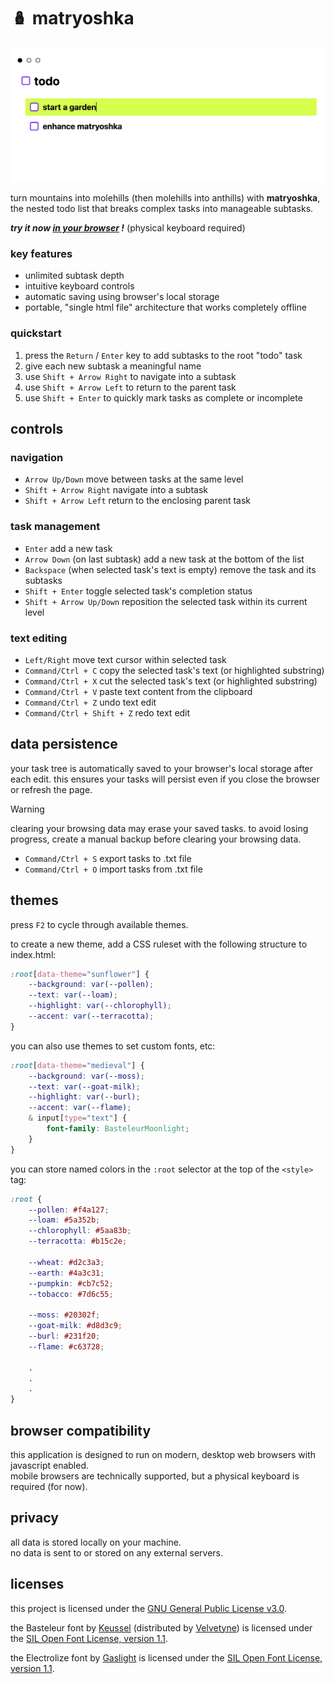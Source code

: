 # 🪆 matryoshka

<a href="https://hunterirving.github.io/matryoshka/"><img src="resources/images/screenshot.gif" width="700px"></a><br>

turn mountains into molehills (then molehills into anthills) with <b>matryoshka</b>,<br>
the nested todo list that breaks complex tasks into manageable subtasks.

<i><b>try it now <a href="https://hunterirving.github.io/matryoshka/">in your browser</a> !</b></i> (physical keyboard required)

### key features
- unlimited subtask depth
- intuitive keyboard controls
- automatic saving using browser's local storage
- portable, "single html file" architecture that works completely offline

### quickstart
1. press the `Return` / `Enter` key to add subtasks to the root "todo" task
2. give each new subtask a meaningful name
3. use `Shift + Arrow Right` to navigate into a subtask
4. use `Shift + Arrow Left` to return to the parent task
5. use `Shift + Enter` to quickly mark tasks as complete or incomplete

## controls

### navigation
- `Arrow Up/Down` move between tasks at the same level
- `Shift + Arrow Right` navigate into a subtask
- `Shift + Arrow Left` return to the enclosing parent task

### task management
- `Enter` add a new task
- `Arrow Down` (on last subtask) add a new task at the bottom of the list
- `Backspace` (when selected task's text is empty) remove the task and its subtasks
- `Shift + Enter` toggle selected task's completion status
- `Shift + Arrow Up/Down` reposition the selected task within its current level

### text editing
- `Left/Right` move text cursor within selected task
- `Command/Ctrl + C` copy the selected task's text (or highlighted substring)
- `Command/Ctrl + X` cut the selected task's text (or highlighted substring)
- `Command/Ctrl + V` paste text content from the clipboard
- `Command/Ctrl + Z` undo text edit
- `Command/Ctrl + Shift + Z` redo text edit

## data persistence
your task tree is automatically saved to your browser's local storage after each edit. this ensures your tasks will persist even if you close the browser or refresh the page.

> [!WARNING]  
> clearing your browsing data may erase your saved tasks. to avoid losing progress, create a manual backup before clearing your browsing data.

- `Command/Ctrl + S` export tasks to .txt file
- `Command/Ctrl + O` import tasks from .txt file

## themes
press `F2` to cycle through available themes.

to create a new theme, add a CSS ruleset with the following structure to index.html:

```css
:root[data-theme="sunflower"] {
	--background: var(--pollen);
	--text: var(--loam);
	--highlight: var(--chlorophyll);
	--accent: var(--terracotta);
}
```

you can also use themes to set custom fonts, etc:

``` css
:root[data-theme="medieval"] {
	--background: var(--moss);
	--text: var(--goat-milk);
	--highlight: var(--burl);
	--accent: var(--flame);
	& input[type="text"] {
		font-family: BasteleurMoonlight;
	}
}
```

you can store named colors in the `:root` selector at the top of the `<style>` tag:

```css
:root {
	--pollen: #f4a127;
	--loam: #5a352b;
	--chlorophyll: #5aa83b;
	--terracotta: #b15c2e;

	--wheat: #d2c3a3;
	--earth: #4a3c31;
	--pumpkin: #cb7c52;
	--tobacco: #7d6c55;

	--moss: #20302f;
	--goat-milk: #d8d3c9;
	--burl: #231f20;
	--flame: #c63728;

	.
	.
	.
}
```

## browser compatibility
this application is designed to run on modern, desktop web browsers with javascript enabled.<br>mobile browsers are technically supported, but a physical keyboard is required (for now).

## privacy
all data is stored locally on your machine.<br>no data is sent to or stored on any external servers.

## licenses
this project is licensed under the <a href="/LICENSE.txt">GNU General Public License v3.0</a>.

the Basteleur font by <a href="https://keussel.studio/">Keussel</a> (distributed by <a href="https://velvetyne.fr/">Velvetyne</a>) is licensed under the <a href="/resources/fonts/LICENSE (Basteleur Moonlight).txt">SIL Open Font License, version 1.1</a>.

the Electrolize font by <a href="https://fonts.google.com/?query=Gaslight">Gaslight</a> is licensed under the <a href="/resources/fonts/LICENSE (Electrolize Regular).txt"> SIL Open Font License, version 1.1</a>.
